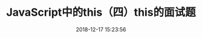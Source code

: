 ---
title: JavaScript中的this（四）this的面试题
date: 2018-12-17 15:23:56
tags: [JavaScript]
categories: [JavaScript]
description: this的面试题
---